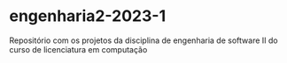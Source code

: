 # engenharia2-2023-1
Repositório com os projetos da disciplina de engenharia de software II do curso de licenciatura em computação
